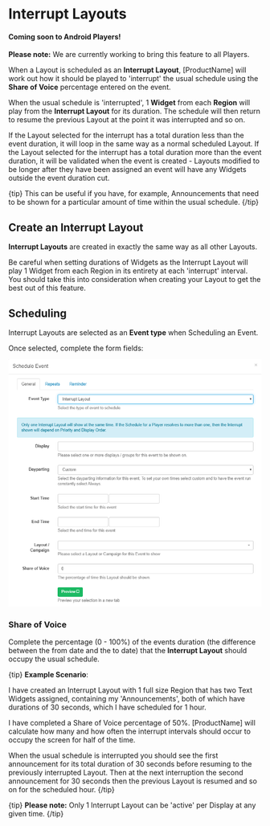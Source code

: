 # Interrupt Layouts

#### Coming soon to Android Players!

**Please note:** We are currently working to bring this feature to all Players.

When a Layout is scheduled as an **Interrupt Layout**, [ProductName] will work out how it should be played to 'interrupt'  the usual schedule using the **Share of Voice** percentage entered on the event.

When the usual schedule is 'interrupted', 1 **Widget** from each **Region** will play from the **Interrupt Layout** for its duration. The schedule will then return to resume the previous Layout at the point it was interrupted and so on.

If the Layout selected for the interrupt has a total duration less than the event duration, it will loop in the same way as a normal scheduled Layout. If the Layout selected for the interrupt has a total duration more than the event duration, it will be validated when the event is created - Layouts modified to be longer after they have been assigned an event will have any Widgets outside the event duration cut.

{tip}
This can be useful if you have, for example, Announcements that need to be shown for a particular amount of time within the usual schedule.
{/tip}

## Create an Interrupt Layout

**Interrupt Layouts** are created in exactly the same way as all other Layouts. 

Be careful when setting durations of Widgets as the Interrupt Layout will play 1 Widget from each Region in its entirety at each 'interrupt' interval. You should take this into consideration when creating your Layout to get the best out of this feature. 

## Scheduling

Interrupt Layouts are selected as an **Event type** when Scheduling an Event.

Once selected, complete the form fields:

![Interrupt Layout](img/v2_layouts_schedule_interrupt.png)



### Share of Voice

Complete the percentage (0 - 100%) of the events duration (the difference between the from date and the to date) that the **Interrupt Layout** should occupy the usual schedule.

{tip}
**Example Scenario**:

I have created an Interrupt Layout with 1 full size Region that has two Text Widgets assigned, containing my 'Announcements', both of which have durations of 30 seconds, which I have scheduled for 1 hour.

I have completed a Share of Voice percentage of 50%. [ProductName] will calculate how many and how often the interrupt intervals should occur to occupy the screen for half of the time.

When the usual schedule is interrupted you should see the first announcement for its total duration of 30 seconds before resuming to the previously interrupted Layout. Then at the next interruption the second announcement for 30 seconds then the previous Layout is resumed and so on for the scheduled hour.
{/tip}

{tip}
**Please note:** Only 1 Interrupt Layout can be 'active' per Display at any given time.
{/tip}
